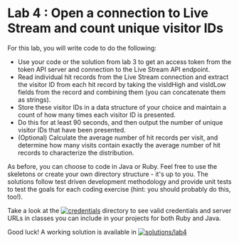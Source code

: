 Lab 4 : Open a connection to Live Stream and count unique visitor IDs
=================

For this lab, you will write code to do the following:

* Use your code or the solution from lab 3 to get an access token from the token API server and connection to the Live Stream API endpoint.
* Read individual hit records from the Live Stream connection and extract the visitor ID from each hit record by taking the visIdHigh and visIdLow fields from the record and combining them (you can concatenate them as strings).
* Store these visitor IDs in a data structure of your choice and maintain a count of how many times each visitor ID is presented.
* Do this for at least 90 seconds, and then output the number of unique visitor IDs that have been presented.
* (Optional) Calculate the average number of hit records per visit, and determine how many visits contain exactly the average number of hit records to characterize the distribution.

As before, you can choose to code in Java or Ruby. Feel free to use the skeletons or create your own directory structure - it's up to you. The solutions follow test driven development methodology and provide unit tests to test the goals for each coding exercise (hint: you should probably do this, too!).

Take a look at the [![credentials](../credentials)](../credentials) directory to see valid credentials and server URLs in classes you can include in your projects for both Ruby and Java.

Good luck! A working solution is available in [![solutions/lab4](../solutions/lab4)](../solutions/lab4)
